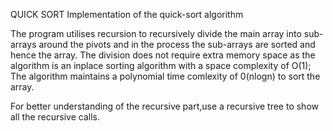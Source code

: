 QUICK SORT 
Implementation of the quick-sort algorithm

The program utilises recursion to recursively divide the main array into sub-arrays around the pivots and in the process the sub-arrays are sorted and hence the array.
The division does not require extra memory space as the algorithm is an inplace sorting algorithm with a space complexity of O(1);
The algorithm maintains a polynomial time comlexity of 0(nlogn) to sort the array.

For better understanding of the recursive part,use a recursive tree to show all the recursive calls.
